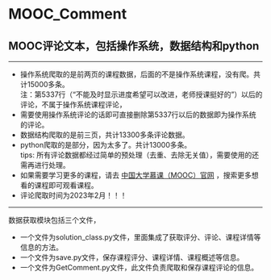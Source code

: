 # MOOC_Comment
## MOOC评论文本，包括**操作系统**，**数据结构**和**python**
***
- 操作系统爬取的是前两页的课程数据，后面的不是操作系统课程，没有爬。共计15000多条。  
注：第5337行（“不能及时显示进度希望可以改进，老师授课挺好的”）以后的评论，不属于操作系统课程评论，
- 需要使用操作系统评论的话即可直接删除第5337行以后的数据即为操作系统的评论。
- 数据结构爬取的是前三页，共计13300多条评论数据。
- python爬取的是部分，因为太多了。共计13000多条。  
tips: 所有评论数据都经过简单的预处理（去重、去除无关值），需要使用的还需再进行处理。
- 如果需要学习更多的课程，请去 [中国大学慕课（MOOC）官网](https://www.icourse163.org/) ，搜索更多想看的课程即可观看课程。
- 评论爬取时间为2023年2月！！！
***
数据获取模块包括三个文件，
- 一个文件为solution_class.py文件，里面集成了获取评分、评论、课程详情等信息的方法。
- 一个文件为save.py文件，保存课程评分、课程详情、课程概述等信息。
- 一个文件为GetComment.py文件，此文件负责爬取和保存课程评论的信息。
